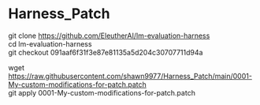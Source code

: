 # Harness_Patch

git clone https://github.com/EleutherAI/lm-evaluation-harness  
cd lm-evaluation-harness  
git checkout 091aaf6f31f3e87e81135a5d204c30707711d94a  
  
wget https://raw.githubusercontent.com/shawn9977/Harness_Patch/main/0001-My-custom-modifications-for-patch.patch  
git apply 0001-My-custom-modifications-for-patch.patch
